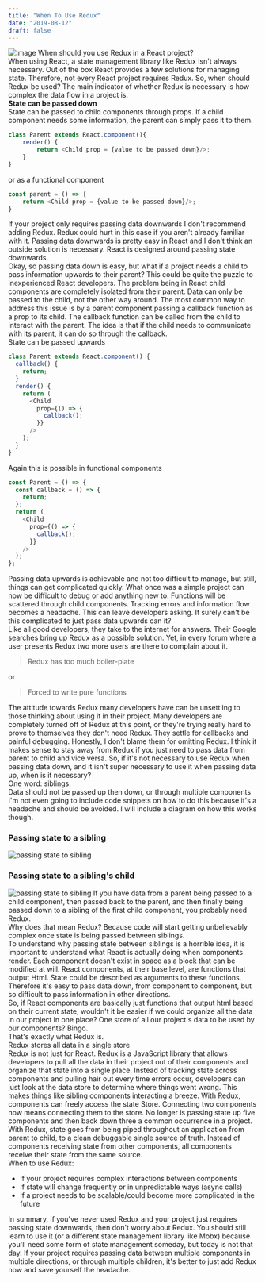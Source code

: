 ```yaml
---
title: "When To Use Redux"
date: "2019-08-12"
draft: false
---
```


![image](/redux_img.jpeg)
When should you use Redux in a React project?  
When using React, a state management library like Redux isn't always necessary. Out of the box React provides a few solutions for managing state. Therefore, not every React project requires Redux. So, when should Redux be used?
The main indicator of whether Redux is necessary is how complex the data flow in a project is.  
**State can be passed down**  
State can be passed to child components through props. If a child component needs some information, the parent can simply pass it to them.

```javascript
class Parent extends React.component(){
    render() {
        return <Child prop = {value to be passed down}/>;
    }
}
```

or as a functional component

```javascript
const parent = () => {
    return <Child prop = {value to be passed down}/>;
}
```

If your project only requires passing data downwards I don't recommend adding Redux. Redux could hurt in this case if you aren't already familiar with it. Passing data downwards is pretty easy in React and I don't think an outside solution is necessary. React is designed around passing state downwards.  
Okay, so passing data down is easy, but what if a project needs a child to pass information upwards to their parent? This could be quite the puzzle to inexperienced React developers. The problem being in React child components are completely isolated from their parent. Data can only be passed to the child, not the other way around. The most common way to address this issue is by a parent component passing a callback function as a prop to its child. The callback function can be called from the child to interact with the parent. The idea is that if the child needs to communicate with its parent, it can do so through the callback.  
State can be passed upwards

```javascript
class Parent extends React.component() {
  callback() {
    return;
  }
  render() {
    return (
      <Child
        prop={() => {
          callback();
        }}
      />
    );
  }
}
```

Again this is possible in functional components

```javascript
const Parent = () => {
  const callback = () => {
    return;
  };
  return (
    <Child
      prop={() => {
        callback();
      }}
    />
  );
};
```

Passing data upwards is achievable and not too difficult to manage, but still, things can get complicated quickly. What once was a simple project can now be difficult to debug or add anything new to. Functions will be scattered through child components. Tracking errors and information flow becomes a headache. This can leave developers asking.
It surely can't be this complicated to just pass data upwards can it?  
Like all good developers, they take to the internet for answers. Their Google searches bring up Redux as a possible solution. Yet, in every forum where a user presents Redux two more users are there to complain about it.

> Redux has too much boiler-plate

or

> Forced to write pure functions

The attitude towards Redux many developers have can be unsettling to those thinking about using it in their project. Many developers are completely turned off of Redux at this point, or they're trying really hard to prove to themselves they don't need Redux. They settle for callbacks and painful debugging. Honestly, I don't blame them for omitting Redux. I think it makes sense to stay away from Redux if you just need to pass data from parent to child and vice versa. So, if it's not necessary to use Redux when passing data down, and it isn't super necessary to use it when passing data up, when is it necessary?  
One word: siblings.  
Data should not be passed up then down, or through multiple components  
I'm not even going to include code snippets on how to do this because it's a headache and should be avoided. I will include a diagram on how this works though.

### Passing state to a sibling

![passing state to sibling](/redux_chart_1.png)

### Passing state to a sibling's child

![passing state to sibling](/redux_chart_2.png)
If you have data from a parent being passed to a child component, then passed back to the parent, and then finally being passed down to a sibling of the first child component, you probably need Redux.  
Why does that mean Redux? Because code will start getting unbelievably complex once state is being passed between siblings.  
To understand why passing state between siblings is a horrible idea, it is important to understand what React is actually doing when components render. Each component doesn't exist in space as a block that can be modified at will. React components, at their base level, are functions that output Html. State could be described as arguments to these functions.  
Therefore it's easy to pass data down, from component to component, but so difficult to pass information in other directions.  
So, if React components are basically just functions that output html based on their current state, wouldn't it be easier if we could organize all the data in our project in one place? One store of all our project's data to be used by our components? Bingo.  
That's exactly what Redux is.  
Redux stores all data in a single store  
Redux is not just for React. Redux is a JavaScript library that allows developers to pull all the data in their project out of their components and organize that state into a single place. Instead of tracking state across components and pulling hair out every time errors occur, developers can just look at the data store to determine where things went wrong. This makes things like sibling components interacting a breeze. With Redux, components can freely access the state Store. Connecting two components now means connecting them to the store. No longer is passing state up five components and then back down three a common occurrence in a project.
With Redux, state goes from being piped throughout an application from parent to child, to a clean debuggable single source of truth. Instead of components receiving state from other components, all components receive their state from the same source.  
When to use Redux:

- If your project requires complex interactions between components
- If state will change frequently or in unpredictable ways (async calls)
- If a project needs to be scalable/could become more complicated in the future

In summary, if you've never used Redux and your project just requires passing state downwards, then don't worry about Redux. You should still learn to use it (or a different state management library like Mobx) because you'll need some form of state management someday, but today is not that day. If your project requires passing data between multiple components in multiple directions, or through multiple children, it's better to just add Redux now and save yourself the headache.
